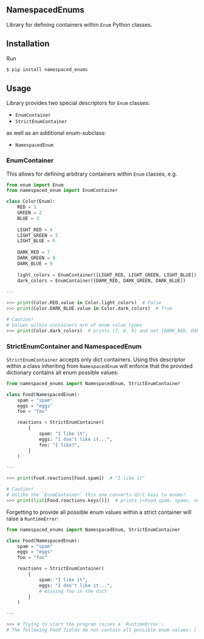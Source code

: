 ## NamespacedEnums

Library for defining containers within `Enum` Python classes.

## Installation

Run

```bash
$ pip install namespaced_enums
```

## Usage

Library provides two special descriptors for `Enum` classes:
- `EnumContainer`
- `StrictEnumContainer`

as well as an additional enum-subclass:
- `NamespacedEnum`

### EnumContainer

This allows for defining arbitrary containers within `Enum` classes, e.g.

```python
from enum import Enum
from namespaced_enum import EnumContainer

class Color(Enum):
    RED = 1
    GREEN = 2
    BLUE = 3
    
    LIGHT_RED = 4
    LIGHT_GREEN = 5
    LIGHT_BLUE = 6
    
    DARK_RED = 7
    DARK_GREEN = 8
    DARK_BLUE = 9
    
    light_colors = EnumContainer([LIGHT_RED, LIGHT_GREEN, LIGHT_BLUE])
    dark_colors = EnumContainer([DARK_RED, DARK_GREEN, DARK_BLUE])
    
---

>>> print(Color.RED.value in Color.light_colors)  # False
>>> print(Color.DARK_BLUE.value in Color.dark_colors)  # True

# Caution!
# Values within containers are of enum value types
>>> print(Color.dark_colors)  # prints [7, 8, 9] and not [DARK_RED, DARK_GREEN, DARK_BLUE]!
```

### StrictEnumContainer and NamespacedEnum

`StrictEnumContainer` accepts only dict containers. Using this descriptor within
a class inheriting from `NamespacedEnum` will enforce that the provided 
dictionary contains all enum possible values:

```python
from namespaced_enums import NamespacedEnum, StrictEnumContainer

class Food(NamespacedEnum):
    spam = "spam"
    eggs = "eggs"
    foo = "foo"

    reactions = StrictEnumContainer(
        {
            spam: "I like it",
            eggs: "I don't like it...",
            foo: "I like?",
        }
    )

---

>>> print(Food.reactions[Food.spam])  # "I like it"

# Caution!
# Unlike the `EnumContainer` this one converts dict keys to enums!
>>> print(list[Food.reactions.keys()])  # prints [<Food.spam: spam>, <Food.eggs: eggs>, <Food.foo: foo>]
```

Forgetting to provide all possible enum values within a strict container will
raise a `RuntimeError`:

```python
from namespaced_enums import NamespacedEnum, StrictEnumContainer

class Food(NamespacedEnum):
    spam = "spam"
    eggs = "eggs"
    foo = "foo"

    reactions = StrictEnumContainer(
        {
            spam: "I like it",
            eggs: "I don't like it...",
            # missing foo in the dict
        }
    )

---

>>> # Trying to start the program raises a `RuntimeError`:
# The following Food fields do not contain all possible enum values: ['reactions']
```